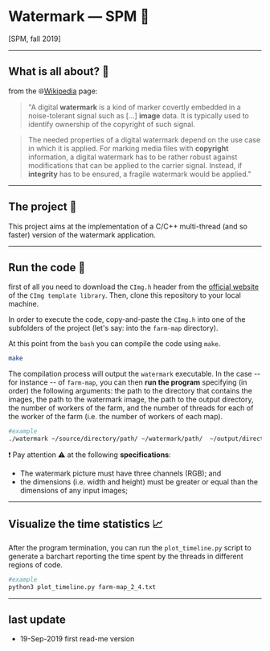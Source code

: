 # Watermark ― SPM :helicopter:
[SPM, fall 2019]

----
## What is all about? :mega:
from the :globe_with_meridians:[Wikipedia](https://en.wikipedia.org/wiki/Digital_watermarking) page:

> "A digital **watermark** is a kind of marker covertly embedded in a noise-tolerant signal such as [...] **image** data. It is typically used to identify ownership of the copyright of such signal.

>The needed properties of a digital watermark depend on the use case in which it is applied. For marking media files with **copyright** information, a digital watermark has to be rather robust against modifications that can be applied to the carrier signal. Instead, if **integrity** has to be ensured, a fragile watermark would be applied."

---
## The project :pencil:
This project aims at the implementation of a C/C++ multi-thread (and so faster) version of the watermark application.

---
## Run the code :rocket:

first of all you need to download the `CImg.h` header from the [official website](http://cimg.eu/) of the `CImg template library`. Then, clone this repository to your local machine. 

In order to execute the code, copy-and-paste the `CImg.h` into one of the subfolders of the project (let's say: into the `farm-map` directory).

At this point from the `bash` you can compile the code using  `make`.
```bash
make
```
The compilation process will output the `watermark` executable. In the case -- for instance -- of `farm-map`, you can then **run the program** specifying (in order) the following arguments: the path to the directory that contains the images, the path to the watermark image, the path to the output directory, the number of workers of the farm, and the number of threads for each of the worker of the farm (i.e. the number of workers of each map).
```bash
#example
./watermark ~/source/directory/path/ ~/watermark/path/  ~/output/directory/path/ 2 4
```

:exclamation: Pay attention :warning: at the following **specifications**:
- The watermark picture must have three channels (RGB); and
- the dimensions (i.e. width and height) must be greater or equal than the dimensions of any input images;

----
## Visualize the time statistics :chart_with_upwards_trend:
After the program termination, you can run the `plot_timeline.py` script to generate a barchart reporting the time spent by the threads in different regions of code.
```bash
#example
python3 plot_timeline.py farm-map_2_4.txt
```

----
## last update
* 19-Sep-2019 first read-me version